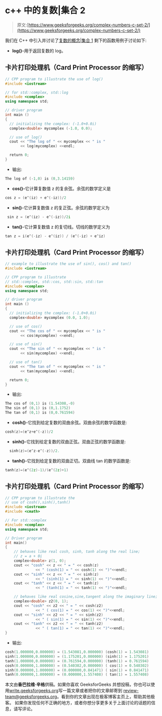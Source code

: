 # c++ 中的复数|集合 2

> 原文:[https://www.geeksforgeeks.org/complex-numbers-c-set-2/](https://www.geeksforgeeks.org/complex-numbers-c-set-2/)

我们在 C++ 中引入并讨论了[复数的概念|集合 1](https://www.geeksforgeeks.org/complex-numbers-c-set-1/)
剩下的函数用例子讨论如下:

*   **log()**–用于返回复数的 log。

## 卡片打印处理机（Card Print Processor 的缩写）

```cpp
// CPP program to illustrate the use of log()
#include <iostream>    

// for std::complex, std::log
#include <complex>
using namespace std;

// driver program
int main ()
{   
  // initializing the complex: (-1.0+0.0i)
  complex<double> mycomplex (-1.0, 0.0);

  // use of log()
  cout << "The log of " << mycomplex << " is "
       << log(mycomplex) <<endl;

  return 0;
}
```

*   输出:

```cpp
The log of (-1,0) is (0,3.14159)
```

*   **cos()**–它计算复数值 z 的复余弦。余弦的数学定义是

```cpp
cos z = (e^(iz) + e^(-iz))/2
```

*   **sin()**–它计算复数值 z 的复正弦。余弦的数学定义为

```cpp
 sin z = (e^(iz) - e^(-iz))/2i
```

*   **tan()**–它计算复数值 z 的复切线。切线的数学定义为

```cpp
tan z = i(e^(-iz) - e^(iz)) / (e^(-iz) + e^iz)
```

## 卡片打印处理机（Card Print Processor 的缩写）

```cpp
// example to illustrate the use of sin(), cos() and tan()
#include <iostream>    

// CPP program to illustrate
// std::complex, std::cos, std::sin, std::tan
#include <complex>
using namespace std;

// driver program
int main ()
{   
  // initializing the complex: (-1.0+0.0i)
  complex<double> mycomplex (0.0, 1.0);

  // use of cos()
  cout << "The cos of " << mycomplex << " is "
       << cos(mycomplex) <<endl;

  // use of sin()
  cout << "The sin of " << mycomplex << " is "
       << sin(mycomplex) <<endl;

  // use of tan()
  cout << "The tan of " << mycomplex << " is "
       << tan(mycomplex) <<endl;

  return 0;
}
```

*   输出:

```cpp
The cos of (0,1) is (1.54308,-0)
The sin of (0,1) is (0,1.1752)
The tan of (0,1) is (0,0.761594)
```

*   **cosh()**–它找到给定复数的双曲余弦。双曲余弦的数学函数是:

```cpp
cosh(z)=(e^z+e^(-z))/2
```

*   **sinh()**–它找到给定复数的双曲正弦。双曲正弦的数学函数是:

```cpp
  sinh(z)=(e^z-e^(-z))/2.
```

*   **tanh()**–它找到给定复数的双曲正切。双曲线 tan 的数学函数是:

```cpp
tanh(z)=(e^(2z)-1)/(e^(2z)+1)
```

## 卡片打印处理机（Card Print Processor 的缩写）

```cpp
// CPP program to illustrate the
// use of cosh(),sinh(),tanh()
#include <iostream>
#include <cmath>

// For std::complex
#include <complex>
using namespace std;

// Driver program
int main()
{      
    // behaves like real cosh, sinh, tanh along the real line;
    // z = a + 0i
    complex<double> z(1, 0);
    cout << "cosh" << z << " = " << cosh(z)
              << " (cosh(1) = " << cosh(1) << ")"<<endl;
    cout << "sinh" << z << " = " << sinh(z)
              << " (sinh(1) = " << sinh(1) << ")"<<endl;
    cout << "tanh" << z << " = " << tanh(z)
              << " (tanh(1) = " << tanh(1) << ")"<<endl;

    // behaves like real cosine,sine,tangent along the imaginary line; z2=0+1i
    complex<double> z2(0, 1);
    cout << "cosh" << z2 << " = " << cosh(z2)
              << " ( cos(1) = " << cos(1) << ")"<<endl;
    cout << "sinh" << z2 << " = " << sinh(z2)
              << " ( sin(1) = " << sin(1) << ")"<<endl;
    cout << "tanh" << z2 << " = " << tanh(z2)
              << " ( tan(1) = " << tan(1) << ")"<<endl;
}
```

*   输出:

```cpp
cosh(1.000000,0.000000) = (1.543081,0.000000) (cosh(1) = 1.543081)
sinh(1.000000,0.000000) = (1.175201,0.000000) (sinh(1) = 1.175201)
tanh(1.000000,0.000000) = (0.761594,0.000000) (tanh(1) = 0.761594)
cosh(0.000000,1.000000) = (0.540302,0.000000) ( cos(1) = 0.540302)
sinh(0.000000,1.000000) = (0.000000,0.841471) ( sin(1) = 0.841471)
tanh(0.000000,1.000000) = (0.000000,1.557408) ( tan(1) = 1.557408)
```

本文由**香巴拉维·辛格**供稿。如果你喜欢 GeeksforGeeks 并想投稿，你也可以使用[write.geeksforgeeks.org](http://www.write.geeksforgeeks.org)写一篇文章或者把你的文章邮寄到 review-team@geeksforgeeks.org。看到你的文章出现在极客博客主页上，帮助其他极客。
如果你发现任何不正确的地方，或者你想分享更多关于上面讨论的话题的信息，请写评论。